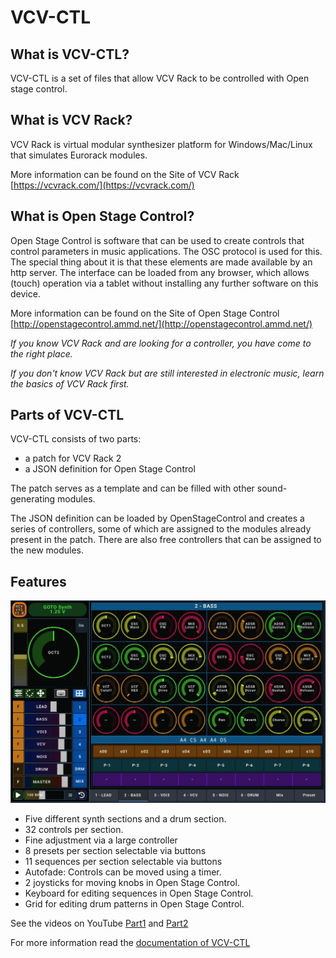 # VCV-CTL

## What is VCV-CTL?

VCV-CTL is a set of files that allow VCV Rack to be controlled with Open stage control.

## What is VCV Rack?

VCV Rack is virtual modular synthesizer platform for Windows/Mac/Linux that simulates Eurorack modules.

More information can be found on the Site of VCV Rack [https://vcvrack.com/](https://vcvrack.com/)

## What is Open Stage Control?

Open Stage Control is software that can be used to create controls that control parameters in music applications.
The OSC protocol is used for this.
The special thing about it is that these elements are made available by an http server. The interface can be loaded from any browser, which allows (touch) operation via a tablet without installing any further software on this device.

More information can be found on the Site of Open Stage Control [http://openstagecontrol.ammd.net/](http://openstagecontrol.ammd.net/)


*If you know VCV Rack and are looking for a controller, you have come to the right place.*

*If you don't know VCV Rack but are still interested in electronic music, learn the basics of VCV Rack first.*

## Parts of VCV-CTL

VCV-CTL consists of two parts:

- a patch for VCV Rack 2
- a JSON definition for Open Stage Control

The patch serves as a template and can be filled with other sound-generating modules.

The JSON definition can be loaded by OpenStageControl and creates a series of controllers, some of which are assigned to the modules already present in the patch.
There are also free controllers that can be assigned to the new modules.

## Features

![](doc/OpenStage-Main.jpg)

- Five different synth sections and a drum section.
- 32 controls per section.
- Fine adjustment via a large controller
- 8 presets per section selectable via buttons
- 11 sequences per section selectable via buttons
- Autofade: Controls can be moved using a timer.
- 2 joysticks for moving knobs in Open Stage Control.
- Keyboard for editing sequences in Open Stage Control.
- Grid for editing drum patterns in Open Stage Control.

See the videos on YouTube <a href="(https://www.youtube.com/watch?v=WREZaBIiI4o" target="_blank">Part1</a> and <a href="(https://www.youtube.com/watch?v=jalXA209Crc" target="_blank">Part2</a>

For more information read the [documentation of VCV-CTL](/doc/doc.md)
